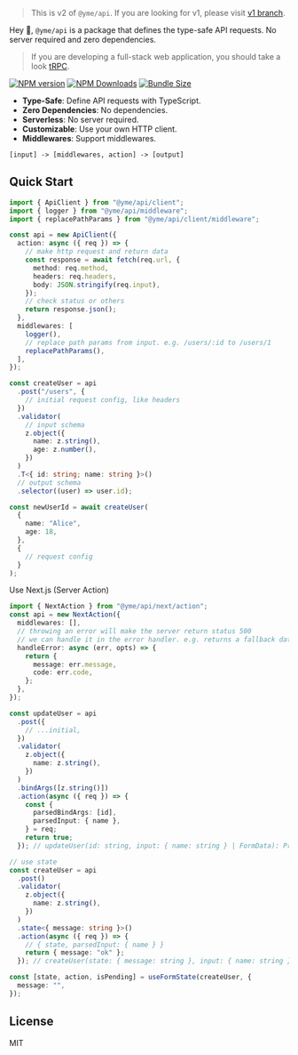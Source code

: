 > This is v2 of `@yme/api`. If you are looking for v1, please visit [v1 branch](https://github.com/minosss/api/tree/v1).

Hey 👋, `@yme/api` is a package that defines the type-safe API requests. No server required and zero dependencies.

> If you are developing a full-stack web application, you should take a look [tRPC](https://trpc.io/).

[![NPM version](https://img.shields.io/npm/v/@yme/api)](https://www.npmjs.com/package/@yme/api)
[![NPM Downloads](https://img.shields.io/npm/dm/@yme/api)](https://www.npmjs.com/package/@yme/api)
[![Bundle Size](https://badgen.net/bundlephobia/minzip/@yme/api)](https://www.npmjs.com/package/@yme/api)

- **Type-Safe**: Define API requests with TypeScript.
- **Zero Dependencies**: No dependencies.
- **Serverless**: No server required.
- **Customizable**: Use your own HTTP client.
- **Middlewares**: Support middlewares.

```
[input] -> [middlewares, action] -> [output]
```

## Quick Start

```ts
import { ApiClient } from "@yme/api/client";
import { logger } from "@yme/api/middleware";
import { replacePathParams } from "@yme/api/client/middleware";

const api = new ApiClient({
  action: async ({ req }) => {
    // make http request and return data
    const response = await fetch(req.url, {
      method: req.method,
      headers: req.headers,
      body: JSON.stringify(req.input),
    });
    // check status or others
    return response.json();
  },
  middlewares: [
    logger(),
    // replace path params from input. e.g. /users/:id to /users/1
    replacePathParams(),
  ],
});

const createUser = api
  .post("/users", {
    // initial request config, like headers
  })
  .validator(
    // input schema
    z.object({
      name: z.string(),
      age: z.number(),
    })
  )
  .T<{ id: string; name: string }>()
  // output schema
  .selector((user) => user.id);

const newUserId = await createUser(
  {
    name: "Alice",
    age: 18,
  },
  {
    // request config
  }
);
```

Use Next.js (Server Action)

```ts
import { NextAction } from "@yme/api/next/action";
const api = new NextAction({
  middlewares: [],
  // throwing an error will make the server return status 500
  // we can handle it in the error handler. e.g. returns a fallback data with error message
  handleError: async (err, opts) => {
    return {
      message: err.message,
      code: err.code,
    };
  },
});

const updateUser = api
  .post({
    // ...initial,
  })
  .validator(
    z.object({
      name: z.string(),
    })
  )
  .bindArgs([z.string()])
  .action(async ({ req }) => {
    const {
      parsedBindArgs: [id],
      parsedInput: { name },
    } = req;
    return true;
  }); // updateUser(id: string, input: { name: string } | FormData): Promise<boolean>

// use state
const createUser = api
  .post()
  .validator(
    z.object({
      name: z.string(),
    })
  )
  .state<{ message: string }>()
  .action(async ({ req }) => {
    // { state, parsedInput: { name } }
    return { message: "ok" };
  }); // createUser(state: { message: string }, input: { name: string } | FormData): Promise<{ message: string }>

const [state, action, isPending] = useFormState(createUser, {
  message: "",
});
```

## License

MIT
